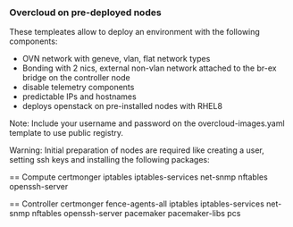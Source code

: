 ### Overcloud on pre-deployed nodes

These templeates allow to deploy an environment with the following components:

* OVN network with geneve, vlan, flat network types
* Bonding with 2 nics, external non-vlan network attached to the br-ex bridge on the controller node
* disable telemetry components
* predictable IPs and hostnames
* deploys openstack on pre-installed nodes with RHEL8

Note: Include your username and password on the overcloud-images.yaml template to use public registry.

Warning: Initial preparation of nodes are required like creating a user, setting ssh keys and 
installing the following packages:

== Compute
certmonger
iptables
iptables-services
net-snmp
nftables
openssh-server

== Controller
certmonger
fence-agents-all
iptables
iptables-services
net-snmp
nftables
openssh-server
pacemaker
pacemaker-libs
pcs
